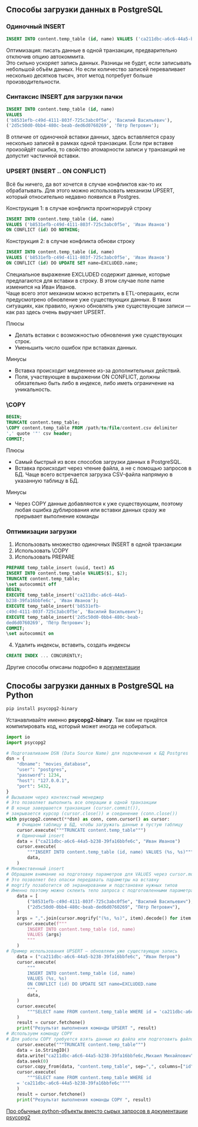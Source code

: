 ## Способы загрузки данных в PostgreSQL

### Одиночный INSERT
```sql
INSERT INTO content.temp_table (id, name) VALUES ('ca211dbc-a6c6-44a5-b238-39fa16bbfe6c', 'Иван Иванов');
```
Оптимизация: писать данные в одной транзакции, предварительно отключив опцию
автокоммита.  
Это сильно ускоряет запись данных. Разницы не
будет, если записывать небольшой объём данных. 
Но если количество записей переваливает несколько десятков тысяч, этот
метод потребует больше производительности.


### Синтаксис INSERT для загрузки пачки
```sql
INSERT INTO content.temp_table (id, name)
VALUES
('b8531efb-c49d-4111-803f-725c3abc0f5e', 'Василий Васильевич'),
('2d5c50d0-0bb4-480c-beab-ded6d0760269', 'Пётр Петрович');
```

В отличие от одиночной вставки данных, здесь вставляется сразу
несколько записей в рамках одной транзакции. Если при вставке
произойдёт ошибка, то свойство атомарности записи у транзакций не
допустит частичной вставки.

### UPSERT (INSERT .. ON CONFLICT)
Всё бы ничего, да вот хочется в случае конфликтов как-то их
обрабатывать. Для этого можно использовать механизм UPSERT,
который относительно недавно появился в Postgres.  

Конструкция 1: в случае конфликта проигнорируй строку
```sql
INSERT INTO content.temp_table (id, name)
VALUES ('b8531efb-c49d-4111-803f-725c3abc0f5e', 'Иван Иванов')
ON CONFLICT (id) DO NOTHING;
```
Конструкция 2: в случае конфликта обнови строку
```sql
INSERT INTO content.temp_table (id, name)
VALUES ('b8531efb-c49d-4111-803f-725c3abc0f5e', 'Иван Иванов')
ON CONFLICT (id) DO UPDATE SET name=EXCLUDED.name;
```
Специальное выражение EXCLUDED содержит данные, 
которые предлагаются для вставки в строку. В этом
случае поле name изменится на Иван Иванов.  
Чаще всего этот механизм можно встретить в ETL-операциях, если
предусмотрено обновление уже существующих данных. В таких
ситуациях, как правило, нужно обновлять уже существующие записи —
как раз здесь очень выручает UPSERT.

Плюсы
+ Делать вставки с возможностью обновления уже существующих
строк.
+ Уменьшить число ошибок при вставках данных.

Минусы
- Вставка происходит медленнее из-за дополнительных действий.
- Поля, участвующие в выражении ON CONFLICT, должны
обязательно быть либо в индексе, либо иметь ограничение на
уникальность.

### \COPY
```sql
BEGIN;
TRUNCATE content.temp_table;
\COPY content.temp_table FROM /path/to/file/content.csv delimiter
',' quote '"' csv header;
COMMIT;
```
Плюсы
+ Cамый быстрый из всех способов загрузки данных в PostgreSQL.
+ Вставка происходит через чтение файла, а не с помощью запросов в БД.
Чаще всего встречается загрузка CSV-файла напрямую в указанную таблицу в БД.

Минусы
- Через COPY данные добавляются к уже существующим, поэтому любая ошибка
дублирования или вставки данных сразу же прерывает выполнение
команды

### Оптимизации загрузки
1. Использовать множество одиночных INSERT в одной транзакции
2. Использовать \COPY
3. Использовать PREPARE
```sql
PREPARE temp_table_insert (uuid, text) AS
INSERT INTO content.temp_table VALUES($1, $2);
TRUNCATE content.temp_table;
\set autocommit off
BEGIN;
EXECUTE temp_table_insert('ca211dbc-a6c6-44a5-
b238-39fa16bbfe6c', 'Иван Иванов');
EXECUTE temp_table_insert('b8531efb-
c49d-4111-803f-725c3abc0f5e', 'Василий Васильевич');
EXECUTE temp_table_insert('2d5c50d0-0bb4-480c-beab-
ded6d0760269', 'Пётр Петрович');
COMMIT;
\set autocommit on

```
4. Удалить индексы, вставить, создать индексы
```sql
CREATE INDEX ... CONCURENTLY;
```
Другие способы описаны подробно в [документации](https://postgrespro.ru/docs/postgrespro/12/populate)


## Способы загрузки данных в PostgreSQL на Python
```bash
pip install psycopg2-binary
```
Устанавливайте именно **psycopg2-binary**. Так вам не придётся
компилировать код, который может иногда не собираться.

```python
import io
import psycopg2

# Подготавливаем DSN (Data Source Name) для подключения к БД Postgres
dsn = {
    "dbname": "movies_database",
    "user": "postgres",
    "password": 1234,
    "host": "127.0.0.1",
    "port": 5432,
}
# Вызываем через контекстный менеджер
# Это позволяет выполнить все операции в одной транзакции
# В конце завершается транзакция (cursor.commit()), 
# закрывается курсор (cursor.close()) и соединение (conn.close())
with psycopg2.connect(**dsn) as conn, conn.cursor() as cursor:
    # Очищаем таблицу в БД, чтобы загружать данные в пустую таблицу
    cursor.execute("""TRUNCATE content.temp_table""")
    # Одиночный insert
    data = ("ca211dbc-a6c6-44a5-b238-39fa16bbfe6c", "Иван Иванов")
    cursor.execute(
        """INSERT INTO content.temp_table (id, name) VALUES (%s, %s)""",
        data,
    )
# Множественный insert
# Обращаем внимание на подготовку параметров для VALUES через cursor.mogrify
# Это позволяет без опаски передавать параметры на вставку
# mogrify позаботится об экранировании и подстановке нужных типов
# Именно поэтому можно склеить тело запроса с подготовленными параметрами
    data = [
        ("b8531efb-c49d-4111-803f-725c3abc0f5e", "Василий Васильевич"),
        ("2d5c50d0-0bb4-480c-beab-ded6d0760269", "Пётр Петрович"),
    ]
    args = ",".join(cursor.mogrify("(%s, %s)", item).decode() for item in data)
    cursor.execute(f"""
        INSERT INTO content.temp_table (id, name)
        VALUES {args}
        """
    )
# Пример использования UPSERT — обновляем уже существующую запись
    data = ("ca211dbc-a6c6-44a5-b238-39fa16bbfe6c", "Иван Петров")
    cursor.execute(
        """
        INSERT INTO content.temp_table (id, name)
        VALUES (%s, %s)
        ON CONFLICT (id) DO UPDATE SET name=EXCLUDED.name
        """,
        data,
    )
    cursor.execute(
        """SELECT name FROM content.temp_table WHERE id = 'ca211dbc-a6c6-44a5-b238-39fa16bbfe6c'"""
    )
    result = cursor.fetchone()
    print("Результат выполнения команды UPSERT ", result)
# Используем команду COPY
# Для работы COPY требуется взять данные из файла или подготовить файловый объект через io.StringIO
    cursor.execute("""TRUNCATE content.temp_table""")
    data = io.StringIO()
    data.write("ca211dbc-a6c6-44a5-b238-39fa16bbfe6c,Михаил Михайлович")
    data.seek(0)
    cursor.copy_from(data, "content.temp_table", sep=",", columns=["id", "name"])
    cursor.execute(
        """SELECT name FROM content.temp_table WHERE id
    = 'ca211dbc-a6c6-44a5-b238-39fa16bbfe6c'"""
    )
    result = cursor.fetchone()
    print("Результат выполнения команды COPY ", result)
```

[Про обычные python-объекты вместо сырых запросов в документации psycopg2](https://www.psycopg.org/docs/advanced.html#adapting-new-python-types-to-sql-syntax)
